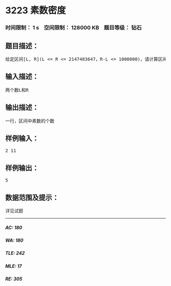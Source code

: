 # 3223 素数密度   
### 时间限制： 1 s&nbsp;&nbsp;&nbsp;&nbsp;空间限制： 128000 KB&nbsp;&nbsp;&nbsp;&nbsp;题目等级： 钻石  
## 题目描述：  

<pre>
给定区间[L, R](L <= R <= 2147483647，R-L <= 1000000)，请计算区间中素数的个数。
</pre>
  
  
## 输入描述：  

<pre>
两个数L和R
</pre>
  
  
## 输出描述：  

<pre>
一行，区间中素数的个数
</pre>
  
  
## 样例输入：  

<pre>
2 11
</pre>
  
  
## 样例输出：  

<pre>
5
</pre>
  
  
## 数据范围及提示：  

<pre>
详见试题
</pre>
  
  
***  

##### AC: 180  
##### WA: 180  
##### TLE: 242  
##### MLE: 17  
##### RE: 305  
